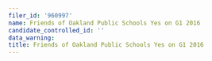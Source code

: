 ```yaml
---
filer_id: '960997'
name: Friends of Oakland Public Schools Yes on G1 2016
candidate_controlled_id: ''
data_warning:
title: Friends of Oakland Public Schools Yes on G1 2016
---
```

